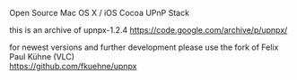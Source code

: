 Open Source Mac OS X / iOS Cocoa UPnP Stack


this is an archive of upnpx-1.2.4
https://code.google.com/archive/p/upnpx/


for newest versions and further development please use the fork of Felix Paul Kühne (VLC)  
https://github.com/fkuehne/upnpx
